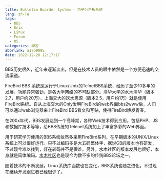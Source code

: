```yaml
---
title: Bulletin Boarder System - 电子公告板系统
lang: zh-TW
tags:
  - BBS
  - Unix
  - Linux
  - Forum
  - OS
categories: 學習
abbrlink: a17b9995
date: 2022-12-28 12:17:17
---
```

BBS历史很久，近年来逐渐淡出，但是在技术人员的眼中依然是一个方便迅速的交流渠道。

FireBird BBS 系统是运行于Linux/Unix的TelnetBBS系统，经历了至少10多年的发展，功能异常强劲，是各大学网络的不可缺部分。清华大学的水木清华（版本2.7，用户约20万）、上海交大的饮水思源（版本2.5，用户约1万）就是使用FireBird系统。自从上海交大的Only发明FireBird的web界面bbs2www后，人们可以通过web浏览器来上FireBird BBS看文和写贴，使得FireBird焕发青春。

在200x年代，BBS发展达到一个高峰期，各种Web技术得到应用，包括PHP、JS和数据库技术等等，给BBS传统的Telenet系统加上了丰富多彩的Web界面。

用于研究学习使用的BBS系统依然多采用FireBird系列，在早期版本的UNIX/Linux系统上可以很好运行。只不过编码多是大五码繁体字，据说GB的版本也有研发，不过现今难以找到，好在转码并不是很难。另外，水木社区的版本发展也很好，本身就是简体编码。[水木社区](http://www.mysmth.net)也是现今为数不多的传统BBS论坛之一。

随着技术的不断发展，Linux系统库函数也在变化，BBS系统也随之进化，不过现在继续开发跟进者已经很少了。


